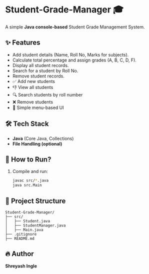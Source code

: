 # Student-Grade-Manager 🎓

A simple **Java console-based** Student Grade Management System.

## ✨ Features
- Add student details (Name, Roll No, Marks for subjects).
- Calculate total percentage and assign grades (A, B, C, D, F).
- Display all student records.
- Search for a student by Roll No.
- Remove student records.
- ✅ Add new students
- 👎 View all students
- 🔍 Search students by roll number
- ❌ Remove students
- 🚀 Simple menu-based UI

## 🛠 Tech Stack
- **Java** (Core Java, Collections)
- **File Handling (optional)**

## 🚀 How to Run?
1. Compile and run:
   ```bash
   javac src/*.java
   java src.Main
   ```

## 💂️ Project Structure
```
Student-Grade-Manager/
├── src/
│   ├── Student.java
│   ├── StudentManager.java
│   ├── Main.java
├── .gitignore
├── README.md
```

## 🔥 Author
**Shreyash Ingle**


